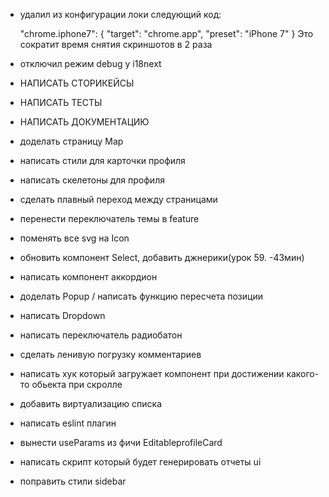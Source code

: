 - удалил из конфигурации локи следующий код:
    
    "chrome.iphone7": {
        "target": "chrome.app",
        "preset": "iPhone 7"
    }
Это сократит время снятия скриншотов в 2 раза

- отключил режим debug у i18next

- НАПИСАТЬ СТОРИКЕЙСЫ
- НАПИСАТЬ ТЕСТЫ
- НАПИСАТЬ ДОКУМЕНТАЦИЮ

- доделать страницу Map
- написать стили для карточки профиля
- написать скелетоны для профиля
- сделать плавный переход между страницами
- перенести переключатель темы в feature
- поменять все svg на Icon
- обновить компонент Select, добавить джнерики(урок 59. -43мин)

- написать компонент аккордион
- доделать Popup / написать функцию пересчета позиции
- написать Dropdown
- написать переключатель радиобатон


- сделать ленивую погрузку комментариев
- написать хук который загружает компонент при достижении какого-то обьекта при скролле
- добавить виртуализацию списка
- написать eslint плагин
- вынести useParams из фичи EditableprofileCard
- написать скрипт который будет генерировать отчеты ui
- поправить стили sidebar